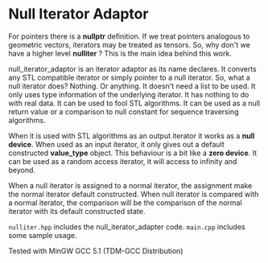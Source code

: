 # Null Iterator Adaptor

For pointers there is a **nullptr** definition. If we treat pointers analogous to geometric vectors, iterators may be treated as tensors. So, why don't we have a higher level **nulliter** ? This is the main idea behind this work.

null_iterator_adaptor is an iterator adaptor as its name declares. It converts any STL compatible iterator or simply pointer to a null iterator. So, what a null iterator does? Nothing. Or anything. It doesn't need a list to be used. It only uses type information of the underlying iterator. It has nothing to do with real data. It can be used to fool STL algorithms. It can be used as a null return value or a comparison to null constant for sequence traversing algorithms.

When it is used with STL algorithms as an output iterator it works as a **null device**. When used as an input iterator, it only gives out a default constructed **value_type** object. This behaviour is a bit like a **zero device**. It can be used as a random access iterator, it will access to infinity and beyond.

When a null iterator is assigned to a normal iterator, the assignment make the normal iterator default constructed. When null iterator is compared with a normal iterator, the comparison will be the comparison of the normal iterator with its default constructed state.

`nulliter.hpp` includes the null_iterator_adapter code.
`main.cpp` includes some sample usage.

Tested with MinGW GCC 5.1 (TDM-GCC Distribution)
